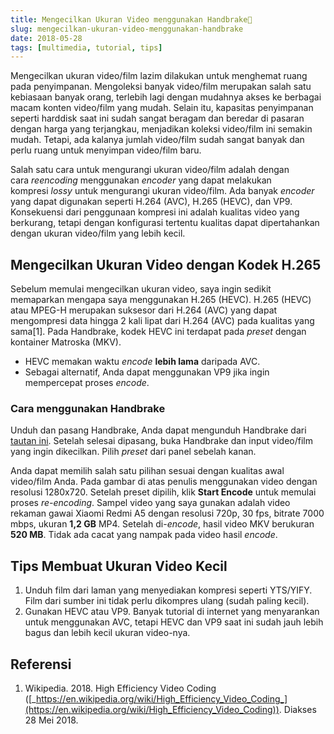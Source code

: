 ```yaml
---
title: Mengecilkan Ukuran Video menggunakan Handbrake🍹
slug: mengecilkan-ukuran-video-menggunakan-handbrake
date: 2018-05-28
tags: [multimedia, tutorial, tips]
---
```


Mengecilkan ukuran video/film lazim dilakukan untuk menghemat ruang pada penyimpanan. Mengoleksi banyak video/film merupakan salah satu kebiasaan banyak orang, terlebih lagi dengan mudahnya akses ke berbagai macam konten video/film yang mudah. Selain itu, kapasitas penyimpanan seperti harddisk saat ini sudah sangat beragam dan beredar di pasaran dengan harga yang terjangkau, menjadikan koleksi video/film ini semakin mudah. Tetapi, ada kalanya jumlah video/film sudah sangat banyak dan perlu ruang untuk menyimpan video/film baru.

Salah satu cara untuk mengurangi ukuran video/film adalah dengan cara _reencoding_ menggunakan _encoder_ yang dapat melakukan kompresi _lossy_ untuk mengurangi ukuran video/film. Ada banyak _encoder_ yang dapat digunakan seperti H.264 (AVC), H.265 (HEVC), dan VP9. Konsekuensi dari penggunaan kompresi ini adalah kualitas video yang berkurang, tetapi dengan konfigurasi tertentu kualitas dapat dipertahankan dengan ukuran video/film yang lebih kecil.

## Mengecilkan Ukuran Video dengan Kodek H.265

Sebelum memulai mengecilkan ukuran video, saya ingin sedikit memaparkan mengapa saya menggunakan H.265 (HEVC). H.265 (HEVC) atau MPEG-H merupakan suksesor dari H.264 (AVC) yang dapat mengompresi data hingga 2 kali lipat dari H.264 (AVC) pada kualitas yang sama\[1\]. Pada Handbrake, kodek HEVC ini terdapat pada _preset_ dengan kontainer Matroska (MKV).

- HEVC memakan waktu _encode_ **lebih lama** daripada AVC.
- Sebagai alternatif, Anda dapat menggunakan VP9 jika ingin mempercepat proses _encode_.

### Cara menggunakan Handbrake

Unduh dan pasang Handbrake, Anda dapat mengunduh Handbrake dari [tautan ini](https://handbrake.fr). Setelah selesai dipasang, buka Handbrake dan input video/film yang ingin dikecilkan. Pilih _preset_ dari panel sebelah kanan.

Anda dapat memilih salah satu pilihan sesuai dengan kualitas awal video/film Anda. Pada gambar di atas penulis menggunakan video dengan resolusi 1280x720. Setelah preset dipilih, klik **Start Encode** untuk memulai proses _re-encoding_. Sampel video yang saya gunakan adalah video rekaman gawai Xiaomi Redmi A5 dengan resolusi 720p, 30 fps, bitrate 7000 mbps, ukuran **1,2 GB** MP4. Setelah di-_encode_, hasil video MKV berukuran **520 MB**. Tidak ada cacat yang nampak pada video hasil _encode_.

## Tips Membuat Ukuran Video Kecil

1. Unduh film dari laman yang menyediakan kompresi seperti YTS/YIFY. Film dari sumber ini tidak perlu dikompres ulang (sudah paling kecil).
2. Gunakan HEVC atau VP9. Banyak tutorial di internet yang menyarankan untuk menggunakan AVC, tetapi HEVC dan VP9 saat ini sudah jauh lebih bagus dan lebih kecil ukuran video-nya.

## Referensi

1. Wikipedia. 2018. High Efficiency Video Coding ([_https://en.wikipedia.org/wiki/High_Efficiency_Video_Coding_](https://en.wikipedia.org/wiki/High_Efficiency_Video_Coding)). Diakses 28 Mei 2018.
